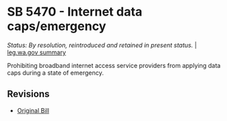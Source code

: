 # SB 5470 - Internet data caps/emergency
*Status: By resolution, reintroduced and retained in present status.* | [leg.wa.gov summary](https://app.leg.wa.gov/billsummary?BillNumber=5470&Year=2021)

Prohibiting broadband internet access service providers from applying data caps during a state of emergency.

## Revisions
* [Original Bill](1/)